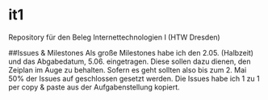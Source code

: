 # it1
Repository für den Beleg Internettechnologien I (HTW Dresden)

##Issues & Milestones
Als große Milestones habe ich den 2.05. (Halbzeit) und das Abgabedatum, 5.06. eingetragen. Diese sollen dazu dienen, den Zeiplan im Auge zu behalten. Sofern es geht sollten also bis zum 2. Mai 50% der Issues auf geschlossen gesetzt werden.
Die Issues habe ich 1 zu 1 per copy & paste aus der Aufgabenstellung kopiert.
